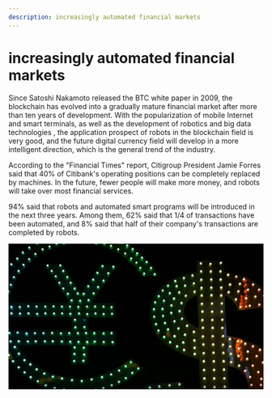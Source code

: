 ```yaml
---
description: increasingly automated financial markets
---
```


# increasingly automated financial markets

Since Satoshi Nakamoto released the BTC white paper in 2009, the blockchain has evolved into a gradually mature financial market after more than ten years of development. With the popularization of mobile Internet and smart terminals, as well as the development of robotics and big data technologies , the application prospect of robots in the blockchain field is very good, and the future digital currency field will develop in a more intelligent direction, which is the general trend of the industry.

According to the "Financial Times" report, Citigroup President Jamie Forres said that 40% of Citibank's operating positions can be completely replaced by machines. In the future, fewer people will make more money, and robots will take over most financial services.

94% said that robots and automated smart programs will be introduced in the    next three years. Among them, 62% said that 1/4 of transactions have been automated, and 8% said that half of their company's transactions are completed by robots.

![](../.gitbook/assets/image1.png)
